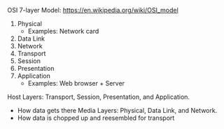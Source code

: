 OSI  7-layer Model: https://en.wikipedia.org/wiki/OSI_model

1. Physical
   * Examples: Network card
1. Data Link
1. Network
1. Transport
1. Session
1. Presentation
1. Application
   * Examples: Web browser + Server

Host Layers: Transport, Session, Presentation, and Application.

* How data gets there
  Media Layers: Physical, Data Link, and Network.
* How data is chopped up and reesembled for transport

